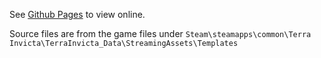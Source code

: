 See [Github Pages](https://jklemmack.github.io/terra-invicta/) to view online.

Source files are from the game files under `Steam\steamapps\common\Terra Invicta\TerraInvicta_Data\StreamingAssets\Templates`